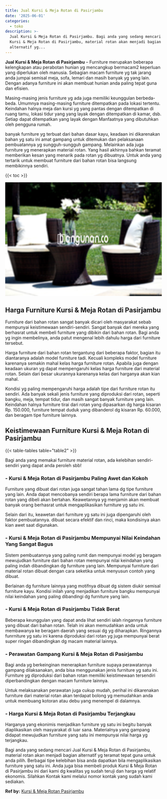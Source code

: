 ```yaml
---
title: Jual Kursi & Meja Rotan di Pasirjambu
date: '2025-06-01'
categories:
  - toko
description: >-
  Jual Kursi & Meja Rotan di Pasirjambu. Bagi anda yang sedang mencari Jual
  Kursi & Meja Rotan di Pasirjambu, material rotan akan menjadi bagian
  alternatif yg...
---
```


**Jual Kursi & Meja Rotan di Pasirjambu** – Furniture merupakan beberapa kelengkapan atau perabotan hunian yg mencangkup bermacam2 keperluan yang diperlukan oleh manusia. Sebagian macam furniture yg tak jarang anda jumpai semisal meja, sofa, lemari dan masih banyak yg yang lain. Dengan adanya furniture ini akan membuat hunian anda paling tepat guna dan efisien.

Masing-masing jenis furniture yg ada juga memiliki keunggulan berbeda-beda. Umumnya masing-masing furniture ditempatkan pada lokasi tertentu. Keindahan halnya meja dan kursi yg yang pantas dengan ditempatkan di ruang tamu, lokasi tidur yang yang layak dengan ditempatkan di kamar, dsb. Setiap dapat ditempatkan yang layak dengan Manfaatnya yang dibutuhkan oleh pengguna rumah.

banyak furniture yg terbuat dari bahan dasar kayu, keadaan ini dikarenakan bahan yg satu ini amat gampang untuk ditemukan dan pelaksanaan pembuatannya yg sungguh-sungguh gampang. Melainkan ada juga furniture yg menerapkan material rotan. Yang hasil akhirnya bahkan teramat memberikan kesan yang menarik pada rotan yg dibuatnya. Untuk anda yang tertarik untuk membuat furniture dari bahan rotan bisa langsung membikinnya sendiri.

{{< toc >}}

![Jual Kursi & Meja Rotan di Pasirjambu](/images/kursi-meja-rotan-murah41.png)

## Harga Furniture Kursi & Meja Rotan di Pasirjambu

Furniture dari bahan rotan sangat banyak dicari oleh masyarakat sebab mempunyai keistimewaan sendiri-sendiri. Sangat banyak dari mereka yang berhasrat untuk membeli furniture yang dibikin dari bahan rotan. Bagi anda yg ingin membelinya, anda patut mengenal lebih dahulu harga dari furniture tersebut.

Harga furniture dari bahan rotan tergantung dari beberapa faktor, bagian itu diantaranya adalah model furniture tadi. Kecuali kompleks model furniture karenanya semakin mahal kelas harga furniture rotan. Apabila juga dengan keadaan ukuran yg dapat mempengaruhi kelas harga furniture dari material rotan. Selain dari besar ukurannya karenanya kelas dari harganya akan kian mahal.

Kondisi yg paling mempengaruhi harga adalah tipe dari furniture rotan itu sendiri. Ada banyak sekali jenis furniture yang diproduksi dari rotan, seperti bangku, meja, tempat tidur, dan masih sangat banyak furniture yang lain. Keindahan halnya furniture tirai dari rotan yang dipasarkan dg harga kisaran Rp. 150.000, furniture tempat duduk yang dibanderol dg kisaran Rp. 60.000, dan beragam tipe furniture lainnya.

## Keistimewaan Furniture Kursi & Meja Rotan di Pasirjambu

{{< table-tables table="table2" >}}

Bagi anda yang memakai furniture material rotan, ada kelebihan sendiri-sendiri yang dapat anda peroleh sbb!

### \- Kursi & Meja Rotan di Pasirjambu Paling Awet dan Kokoh

Furniture yang dibuat dari rotan juga sangat tahan lama dg tipe furniture yang lain. Anda dapat mencobanya sendiri berapa lama furniture dari bahan rotan yang dibeli akan bertahan. Keawetannya yg menjamin akan membuat banyak orang berhasrat untuk mengaplikasikan furniture yg satu ini.

Selain dari itu, keawetan dari furniture yg satu ini juga dipengaruhi oleh faktor pembuatannya. dibuat secara efektif dan rinci, maka kondisinya akan kian awet saat digunakan.

### \- Kursi & Meja Rotan di Pasirjambu Mempunyai Nilai Keindahan Yang Sangat Bagus

Sistem pembuatannya yang paling rumit dan mempunyai model yg beragam mewujudkan furniture dari bahan rotan mempunyai nilai keindahan yang paling indah dibandingkan dg furniture yang lain. Mempunyai furniture dari material rotan dibuat dengan cara seketika untuk menyusun contoh yang dibuat.

Berlainan dg furniture lainnya yang motifnya dibuat dg sistem diukir semisal furniture kayu. Kondisi inilah yang menjadikan furniture bangku mempunyai nilai keindahan yang paling dibandingi dg furniture yang lain.

### \- Kursi & Meja Rotan di Pasirjambu Tidak Berat

Beberapa keunggulan yang dapat anda lihat sendiri ialah ringannya furniture yang dibuat dari bahan rotan. Telah ini akan memudahkan anda untuk membawanya ke beragam daerah yang sesuai dg yg diharapkan. Ringannya funrniture yg satu ini karena diproduksi dari rotan yg juga mempunyai berat super ringan dibandingkan dg macam material lainnya.

### \- Perawatan Gampang Kursi & Meja Rotan di Pasirjambu

Bagi anda yg berkeinginan menerapkan furniture supaya perawatannya gampang dilaksanakan, anda bisa menggunakan jenis furniture yg satu ini. Furniture yg diproduksi dari bahan rotan memiliki keistimewaan tersendiri diperbandingkan dengan macam furniture lainnya.

Untuk melaksanakan perawatan juga cukup mudah, perihal ini dikarenakan furniture dari material rotan akan terdapat bolong yg memudahkan anda untuk membuang kotoran atau debu yang menempel di dalamnya.

### \- Harga Kursi & Meja Rotan di Pasirjambu Terjangkau

Harganya yang ekonimis menjadikan furniture yg satu ini begitu banyak diaplikasikan oleh masyarakat di luar sana. Materialnya yang gampang didapat mewujudkan furniture yang satu ini mempunyai nilai harga yg terjangkau.

Bagi anda yang sedang mencari Jual Kursi & Meja Rotan di Pasirjambu, material rotan akan menjadi bagian alternatif yg teramat tepat guna untuk anda pilih. Berbagai tipe kelebihan bisa anda dapatkan bila mengaplikasikan furniture yang satu ini. Anda juga bisa membeli produk Kursi & Meja Rotan di Pasirjambu ini dari kami dg kwalitas yg sudah teruji dan harga yg relatif ekonomis. Silahkan Kontak kami melalui nomor kontak yang sudah kami sediakan.

**Ref by:** [Kursi & Meja Rotan Pasirjambu](https://id.wikipedia.org/wiki/Kursi)
